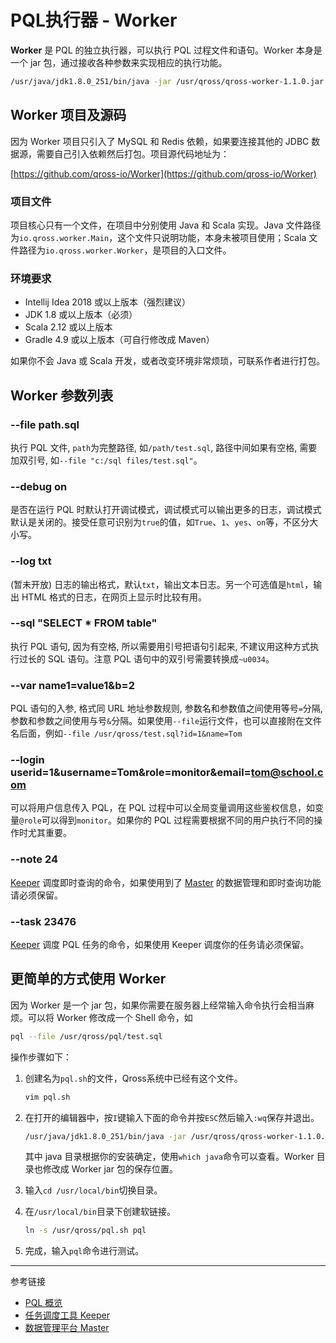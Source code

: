 # PQL执行器 - Worker 

**Worker** 是 PQL 的独立执行器，可以执行 PQL 过程文件和语句。Worker 本身是一个 jar 包，通过接收各种参数来实现相应的执行功能。

```sh
/usr/java/jdk1.8.0_251/bin/java -jar /usr/qross/qross-worker-1.1.0.jar --file /usr/qross/test.sql
```

## Worker 项目及源码

因为 Worker 项目只引入了 MySQL 和 Redis 依赖，如果要连接其他的 JDBC 数据源，需要自己引入依赖然后打包。项目源代码地址为：

[https://github.com/qross-io/Worker](https://github.com/qross-io/Worker)

### 项目文件

项目核心只有一个文件，在项目中分别使用 Java 和 Scala 实现。Java 文件路径为`io.qross.worker.Main`，这个文件只说明功能，本身未被项目使用；Scala 文件路径为`io.qross.worker.Worker`，是项目的入口文件。


### 环境要求

* Intellij Idea 2018 或以上版本（强烈建议）
* JDK 1.8 或以上版本（必须）
* Scala 2.12 或以上版本
* Gradle 4.9 或以上版本（可自行修改成 Maven）

如果你不会 Java 或 Scala 开发，或者改变环境非常烦琐，可联系作者进行打包。

## Worker 参数列表

### --file path.sql

执行 PQL 文件, `path`为完整路径, 如`/path/test.sql`, 路径中间如果有空格, 需要加双引号, 如`--file "c:/sql files/test.sql"`。

### --debug on

是否在运行 PQL 时默认打开调试模式，调试模式可以输出更多的日志，调试模式默认是关闭的。接受任意可识别为`true`的值，如`True`、`1`、`yes`、`on`等，不区分大小写。

### --log txt 

(暂未开放) 日志的输出格式，默认`txt`，输出文本日志。另一个可选值是`html`，输出 HTML 格式的日志，在网页上显示时比较有用。

### --sql "SELECT * FROM table"

执行 PQL 语句, 因为有空格, 所以需要用引号把语句引起来, 不建议用这种方式执行过长的 SQL 语句。注意 PQL 语句中的双引号需要转换成`~u0034`。

### --var name1=value1&b=2

PQL 语句的入参, 格式同 URL 地址参数规则, 参数名和参数值之间使用等号`=`分隔, 参数和参数之间使用与号`&`分隔。如果使用`--file`运行文件，也可以直接附在文件名后面，例如`--file /usr/qross/test.sql?id=1&name=Tom`
    
### --login userid=1&username=Tom&role=monitor&email=tom@school.com

可以将用户信息传入 PQL，在 PQL 过程中可以全局变量调用这些鉴权信息，如变量`@role`可以得到`monitor`。如果你的 PQL 过程需要根据不同的用户执行不同的操作时尤其重要。

### --note 24

[Keeper](/keeper/overview) 调度即时查询的命令，如果使用到了 [Master](/master/overview.md) 的数据管理和即时查询功能请必须保留。

### --task 23476

[Keeper](/keeper/overview) 调度 PQL 任务的命令，如果使用 Keeper 调度你的任务请必须保留。


## 更简单的方式使用 Worker

因为 Worker 是一个 jar 包，如果你需要在服务器上经常输入命令执行会相当麻烦。可以将 Worker 修改成一个 Shell 命令，如

```sh
pql --file /usr/qross/pql/test.sql
```

操作步骤如下：

1. 创建名为`pql.sh`的文件，Qross系统中已经有这个文件。

    ```sh
    vim pql.sh
    ```

2. 在打开的编辑器中，按`I`键输入下面的命令并按`ESC`然后输入`:wq`保存并退出。

    ```sh
    /usr/java/jdk1.8.0_251/bin/java -jar /usr/qross/qross-worker-1.1.0.jar $*
    ```

    其中 java 目录根据你的安装确定，使用`which java`命令可以查看。Worker 目录也修改成 Worker jar 包的保存位置。

3. 输入`cd /usr/local/bin`切换目录。

4. 在`/usr/local/bin`目录下创建软链接。

    ```sh
    ln -s /usr/qross/pql.sh pql
    ```

5. 完成，输入`pql`命令进行测试。


---
参考链接

* [PQL 概览](/pql/overview.md)
* [任务调度工具 Keeper](/keeper/overview.md)
* [数据管理平台 Master](/master/overview.md)
